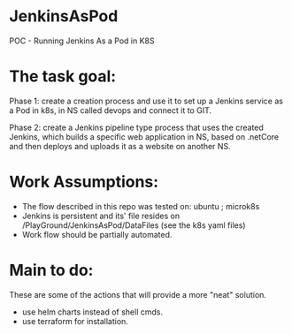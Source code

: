 # JenkinsAsPod
POC - Running Jenkins As a Pod in K8S

# The task goal:
Phase 1:
create a creation process and use it to set up a Jenkins service as a Pod in k8s, 
in NS called devops and connect it to GIT.

Phase 2:
create a Jenkins pipeline type process that uses the created Jenkins,
which builds a specific web application in NS, based on .netCore
and then deploys and uploads it as a website on another NS.

# Work Assumptions:
- The flow described in this repo was tested on: ubuntu ; microk8s 
- Jenkins is persistent and its' file resides on /PlayGround/JenkinsAsPod/DataFiles (see the k8s yaml files)
- Work flow should be partially automated.

# Main to do: 
These are some of the actions that will provide a more "neat" solution.
- use helm charts instead of shell cmds.
- use terraform for installation.

